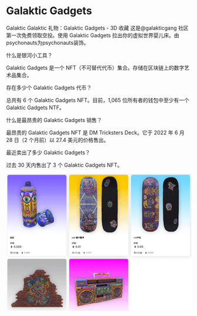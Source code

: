 # Galaktic Gadgets

Galaktic Galaktic 礼物：Galaktic Gadgets - 3D 收藏 这是@galakticgang 社区第一次免费领取空投。使用 Galaktic Gadgets 拉出你的虚拟世界婴儿床。由psychonauts为psychonauts装饰。

什么是银河小工具？

Galaktic Gadgets 是一个 NFT（不可替代代币）集合。存储在区块链上的数字艺术品集合。

存在多少个 Galaktic Gadgets 代币？

总共有 6 个 Galaktic Gadgets NFT。目前，1,065 位所有者的钱包中至少有一个 Galaktic Gadgets NTF。

什么是最昂贵的 Galaktic Gadgets 销售？

最昂贵的 Galaktic Gadgets NFT 是 DM Tricksters Deck。它于 2022 年 6 月 28 日（2 个月前）以 27.4 美元的价格售出。

最近卖出了多少 Galaktic Gadgets？

过去 30 天内售出了 3 个 Galaktic Gadgets NFT。

![nft](06a81cd2-4879-4a15-9c97-7c89611d786d_.png)
